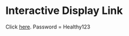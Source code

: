 # Interactive Display Link

Click [here](https://nimble-pika-1d7cca.netlify.app/). Password = Healthy123
